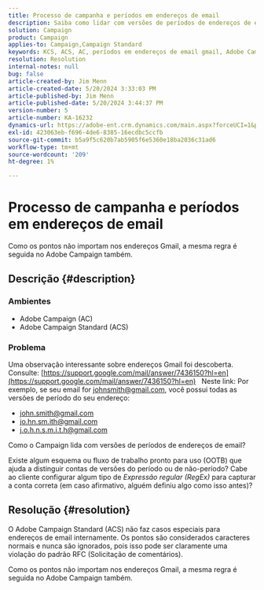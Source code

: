 ```yaml
---
title: Processo de campanha e períodos em endereços de email
description: Saiba como lidar com versões de períodos de endereços de email no Adobe Campaign Standard.
solution: Campaign
product: Campaign
applies-to: Campaign,Campaign Standard
keywords: KCS, ACS, AC, períodos em endereços de email gmail, Adobe Campaign Standard, Adobe Campaign, Perguntas frequentes
resolution: Resolution
internal-notes: null
bug: false
article-created-by: Jim Menn
article-created-date: 5/20/2024 3:33:03 PM
article-published-by: Jim Menn
article-published-date: 5/20/2024 3:44:37 PM
version-number: 5
article-number: KA-16232
dynamics-url: https://adobe-ent.crm.dynamics.com/main.aspx?forceUCI=1&pagetype=entityrecord&etn=knowledgearticle&id=5ff0d63d-be16-ef11-9f8a-6045bd006268
exl-id: 423063eb-f696-4de6-8385-16ecdbc5ccfb
source-git-commit: b5a9f5c620b7ab5905f6e5360e18ba2036c31ad6
workflow-type: tm+mt
source-wordcount: '209'
ht-degree: 1%

---
```


# Processo de campanha e períodos em endereços de email


Como os pontos não importam nos endereços Gmail, a mesma regra é seguida no Adobe Campaign também.

## Descrição {#description}


### <b>Ambientes</b>

- Adobe Campaign (AC)
- Adobe Campaign Standard (ACS)




### <b>Problema</b>

Uma observação interessante sobre endereços Gmail foi descoberta. Consulte: [https://support.google.com/mail/answer/7436150?hl=en](https://support.google.com/mail/answer/7436150?hl=en)
 
Neste link: Por exemplo, se seu email for [johnsmith@gmail.com](mailto:johnsmith@gmail.com), você possui todas as versões de período do seu endereço:

- [john.smith@gmail.com](mailto:john.smith@gmail.com)
- [jo.hn.sm.ith@gmail.com](mailto:jo.hn.sm.ith@gmail.com)
- [j.o.h.n.s.m.i.t.h@gmail.com](mailto:j.o.h.n.s.m.i.t.h@gmail.com)


Como o Campaign lida com versões de períodos de endereços de email?

Existe algum esquema ou fluxo de trabalho pronto para uso (OOTB) que ajuda a distinguir contas de versões do período ou de não-período? Cabe ao cliente configurar algum tipo de *Expressão regular (RegEx)* para capturar a conta correta (em caso afirmativo, alguém definiu algo como isso antes)?


## Resolução {#resolution}


O Adobe Campaign Standard (ACS) não faz casos especiais para endereços de email internamente. Os pontos são considerados caracteres normais e nunca são ignorados, pois isso pode ser claramente uma violação do padrão RFC (Solicitação de comentários).

Como os pontos não importam nos endereços Gmail, a mesma regra é seguida no Adobe Campaign também.
